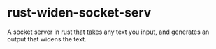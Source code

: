 # rust-widen-socket-serv
A socket server in rust that takes any text you input, and generates an output that widens the text.

